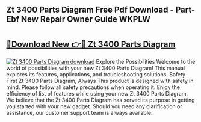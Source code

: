 ## Zt 3400 Parts Diagram Free Pdf Download - Part-Ebf New Repair Owner Guide WKPLW

# <h2><a href="http://dfkpv8.blite.top/?on=Zt+3400+Parts+Diagram">🔗Download New 👉🔴 Zt 3400 Parts Diagram</a></h2>

[![Zt 3400 Parts Diagram download](https://i.imgur.com/lujVjoI.png)](http://dfkpv8.blite.top/?on=Zt+3400+Parts+Diagram)
Explore the Possibilities Welcome to the world of possibilities with your new Zt 3400 Parts Diagram! This manual explores its features, applications, and troubleshooting solutions. Safety First Zt 3400 Parts Diagram, Always This product is designed with safety in mind. Please follow all safety precautions when operating it. Enjoy the efficiency of list of features while using your new Zt 3400 Parts Diagram. We believe that the Zt 3400 Parts Diagram has served its purpose in getting you started with your new gadget. Should you need any clarification or assistance, our customer support team is always available.

